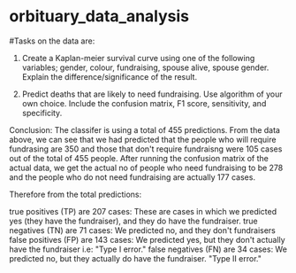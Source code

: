 # orbituary_data_analysis
#Tasks on the data are:
1. Create a Kaplan-meier survival curve using one of the following variables; gender, colour, fundraising, spouse alive, spouse gender. Explain the difference/significance of the result. 

2. Predict deaths that are likely to need fundraising. Use algorithm of your own choice. Include the confusion matrix, F1 score, sensitivity, and specificity.

Conclusion:
The classifer is using a total of 455 predictions. 
From the data above, we can see that we had predicted that the people who will require fundrasing are 350 and those that don't
require fundraisng were 105 cases out of the total of 455 people.
After running the confusion matrix of the actual data, we get the actual no of people who need fundraising to be 278 and the 
people who do not need fundraising are actually 177 cases.

Therefore from the total predictions: 
    
true positives (TP) are 207 cases: These are cases in which we predicted yes (they have the fundraiser), and they do have the fundraiser.
true negatives (TN) are 71 cases: We predicted no, and they don't fundraisers
false positives (FP) are 143 cases: We predicted yes, but they don't actually have the fundraiser i.e: "Type I error."
false negatives (FN) are 34 cases: We predicted no, but they actually do have the fundraiser. "Type II error."
